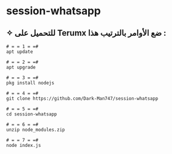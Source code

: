 # session-whatsapp

## ✧ للتحميل على Terumx ضع الأوامر بالترتيب هذا :
```
# = = 1 = =#
apt update

# = = 2 = =#
apt upgrade

# = = 3 = =#
pkg install nodejs

# = = 4 = =#
git clone https://github.com/Dark-Man747/session-whatsapp

# = = 5 = =#
cd session-whatsapp

# = = 6 = =#
unzip node_modules.zip

# = = 7 = =#
node index.js
```
